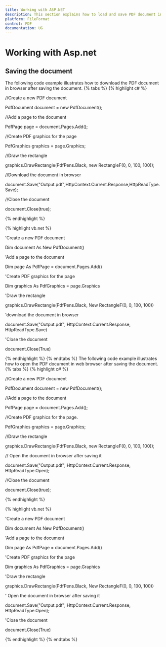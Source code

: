 ```yaml
---
title: Working with ASP.NET 
description: This section explains how to load and save PDF document in ASP.NET
platform: FileFormat
control: PDF
documentation: UG
---
```

# Working with Asp.net

## Saving the document 

The following code example illustrates how to download the PDF document in browser after saving the document.
{% tabs %}
{% highlight c# %}

//Create a new PDF document

PdfDocument document = new PdfDocument();

//Add a page to the document

PdfPage page = document.Pages.Add();

//Create PDF graphics for the page

PdfGraphics graphics = page.Graphics;

//Draw the rectangle

graphics.DrawRectangle(PdfPens.Black, new RectangleF(0, 0, 100, 100));

//Download the document in browser

document.Save("Output.pdf",HttpContext.Current.Response,HttpReadType.Save);

//Close the document

document.Close(true);



{% endhighlight %}

{% highlight vb.net %}


'Create a new PDF document

Dim document As New PdfDocument()

'Add a page to the document

Dim page As PdfPage = document.Pages.Add()

'Create PDF graphics for the page

Dim graphics As PdfGraphics = page.Graphics

'Draw the rectangle

graphics.DrawRectangle(PdfPens.Black, New RectangleF(0, 0, 100, 100))

'download the document in browser

document.Save("Output.pdf", HttpContext.Current.Response, HttpReadType.Save)

'Close the document

document.Close(True)



{% endhighlight %}
{% endtabs %}
The following code example illustrates how to open the PDF document in web browser after saving the document.
{% tabs %}
{% highlight c# %}


//Create a new PDF document

PdfDocument document = new PdfDocument();

//Add a page to the document

PdfPage page = document.Pages.Add();

//Create PDF graphics for the page.

PdfGraphics graphics = page.Graphics;

//Draw the rectangle

graphics.DrawRectangle(PdfPens.Black, new RectangleF(0, 0, 100, 100));

// Open the document in browser after saving it

document.Save("Output.pdf", HttpContext.Current.Response, HttpReadType.Open);

//Close the document

document.Close(true);



{% endhighlight %}

{% highlight vb.net %}


'Create a new PDF document

Dim document As New PdfDocument()

'Add a page to the document

Dim page As PdfPage = document.Pages.Add()

'Create PDF graphics for the page

Dim graphics As PdfGraphics = page.Graphics

'Draw the rectangle

graphics.DrawRectangle(PdfPens.Black, New RectangleF(0, 0, 100, 100))

' Open the document in browser after saving it

document.Save("Output.pdf", HttpContext.Current.Response, HttpReadType.Open);

'Close the document

document.Close(True)



{% endhighlight %}
{% endtabs %}

